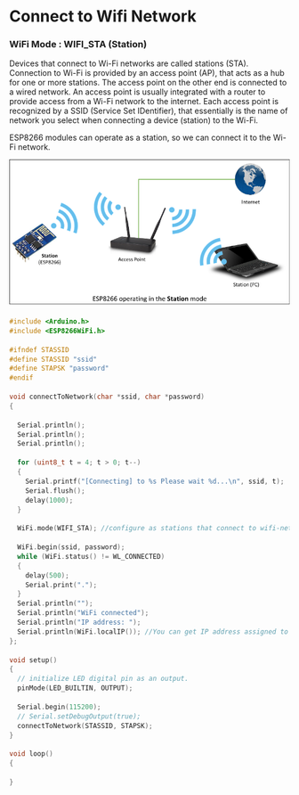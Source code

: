 # Connect to Wifi Network

### WiFi Mode : WIFI_STA (Station)

Devices that connect to Wi-Fi networks are called stations (STA). Connection to Wi-Fi is provided by an access point (AP), that acts as a hub for one or more stations. The access point on the other end is connected to a wired network. An access point is usually integrated with a router to provide access from a Wi-Fi network to the internet. Each access point is recognized by a SSID (Service Set IDentifier), that essentially is the name of network you select when connecting a device (station) to the Wi-Fi.

ESP8266 modules can operate as a station, so we can connect it to the Wi-Fi network.

![pinout_arduino_uno](../..//resources/WiFi-station-mode.png)
```c++
#include <Arduino.h>
#include <ESP8266WiFi.h>

#ifndef STASSID
#define STASSID "ssid"
#define STAPSK "password"
#endif

void connectToNetwork(char *ssid, char *password)
{

  Serial.println();
  Serial.println();
  Serial.println();

  for (uint8_t t = 4; t > 0; t--)
  {
    Serial.printf("[Connecting] to %s Please wait %d...\n", ssid, t);
    Serial.flush();
    delay(1000);
  }

  WiFi.mode(WIFI_STA); //configure as stations that connect to wifi-network (AP)

  WiFi.begin(ssid, password);
  while (WiFi.status() != WL_CONNECTED)
  {
    delay(500);
    Serial.print(".");
  }
  Serial.println("");
  Serial.println("WiFi connected");
  Serial.println("IP address: ");
  Serial.println(WiFi.localIP()); //You can get IP address assigned to ESP
};

void setup()
{
  // initialize LED digital pin as an output.
  pinMode(LED_BUILTIN, OUTPUT);

  Serial.begin(115200);
  // Serial.setDebugOutput(true);
  connectToNetwork(STASSID, STAPSK);
}

void loop()
{
 
}

```